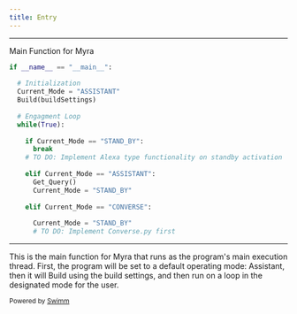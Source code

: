 ```yaml
---
title: Entry
---
```

<SwmSnippet path="/ENTRY.py" line="9">

---

Main Function for Myra

```python
if __name__ == "__main__":
  
  # Initialization
  Current_Mode = "ASSISTANT"
  Build(buildSettings)
  
  # Engagment Loop
  while(True):
    
    if Current_Mode == "STAND_BY":
      break
    # TO DO: Implement Alexa type functionality on standby activation
    
    elif Current_Mode == "ASSISTANT":
      Get_Query()
      Current_Mode = "STAND_BY"
      
    elif Current_Mode == "CONVERSE":
      
      Current_Mode = "STAND_BY"
      # TO DO: Implement Converse.py first
```

---

</SwmSnippet>

This is the main function for Myra that runs as the program's main execution thread. First, the program will be set to a default operating mode: Assistant, then it will Build using the build settings, and then run on a loop in the designated mode for the user.

<SwmMeta version="3.0.0" repo-id="Z2l0aHViJTNBJTNBUENBQSUzQSUzQUF2YWxvbkFjZQ==" repo-name="PCAA"><sup>Powered by [Swimm](https://app.swimm.io/)</sup></SwmMeta>
